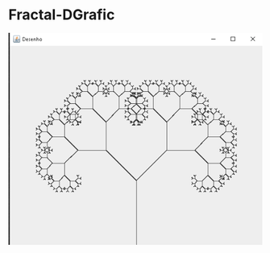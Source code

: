 # Fractal-DGrafic

  <img src="https://github.com/laulaiu/Fractal-DGrafic/blob/master/Captura%20de%20tela%202023-02-13%20151254.png" alt="Minha Figura">
